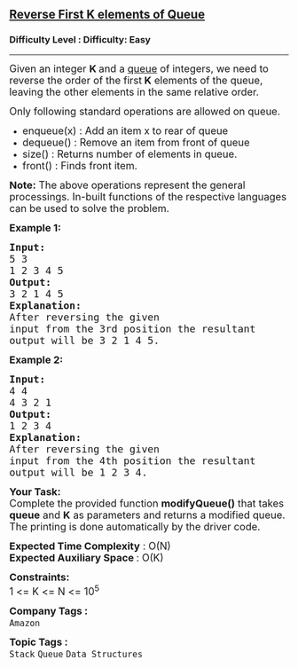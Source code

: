 <h2><a href="https://www.geeksforgeeks.org/problems/reverse-first-k-elements-of-queue/1">Reverse First K elements of Queue</a></h2><h3>Difficulty Level : Difficulty: Easy</h3><hr><div class="problems_problem_content__Xm_eO"><p><span style="font-size: 18px;">Given an integer <strong>K </strong>and a&nbsp;<a href="http://www.geeksforgeeks.org/queue-data-structure/" previewlistener="true">queue</a>&nbsp;of integers, we need to reverse the order of the first<strong> K</strong> elements of the queue, leaving the other elements in the same relative order.</span></p>
<p><span style="font-size: 18px;">Only following standard operations are allowed on queue.</span></p>
<ul>
<li><span style="font-size: 18px;">enqueue(x) : Add an item x to rear of queue</span></li>
<li><span style="font-size: 18px;">dequeue() : Remove an item from front of queue</span></li>
<li><span style="font-size: 18px;">size() : Returns number of elements in queue.</span></li>
<li><span style="font-size: 18px;">front() : Finds front item.<br></span></li>
</ul>
<p><strong style="font-size: 18px;">Note:</strong><span style="font-size: 18px;">&nbsp;The above operations represent the general processings. In-built functions of the respective languages can be used to solve the problem.</span></p>
<p><strong><span style="font-size: 18px;">Example 1:</span></strong></p>
<pre><strong><span style="font-size: 18px;">Input:
</span></strong><span style="font-size: 18px;">5 3
1 2 3 4 5
<strong>Output: 
</strong>3 2 1 4 5
<strong>Explanation: 
</strong>After reversing the given
input from the 3rd position the resultant
output will be 3 2 1 4 5.</span>
</pre>
<p><strong><span style="font-size: 18px;">Example 2:</span></strong></p>
<pre><strong><span style="font-size: 18px;">Input:
</span></strong><span style="font-size: 18px;">4 4
4 3 2 1
<strong>Output: 
</strong>1 2 3 4
<strong>Explanation: 
</strong>After reversing the given
input from the 4th position the resultant
output will be 1 2 3 4.</span></pre>
<p><strong><span style="font-size: 18px;">Your Task:</span></strong><br><span style="font-size: 18px;">Complete the provided function <strong>modifyQueue()</strong> that takes <strong>queue</strong> and <strong>K</strong> as parameters and returns a modified queue. The printing is done automatically by the driver code.</span></p>
<p><span style="font-size: 18px;"><strong>Expected Time Complexity</strong> : O(N)<br><strong>Expected Auxiliary Space </strong>: O(K)</span></p>
<p><span style="font-size: 18px;"><strong>Constraints:</strong><br>1 &lt;= K &lt;= N &lt;= 10<sup>5</sup></span></p></div><p><span style=font-size:18px><strong>Company Tags : </strong><br><code>Amazon</code>&nbsp;<br><p><span style=font-size:18px><strong>Topic Tags : </strong><br><code>Stack</code>&nbsp;<code>Queue</code>&nbsp;<code>Data Structures</code>&nbsp;